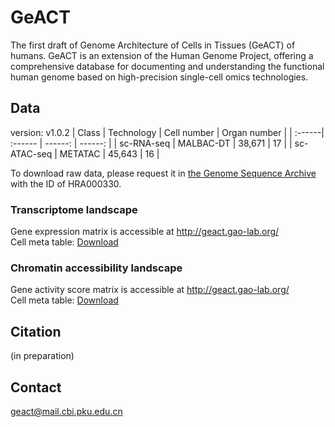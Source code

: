 # GeACT

The first draft of Genome Architecture of Cells in Tissues (GeACT) of humans. GeACT is an extension of the Human Genome Project, offering a comprehensive database for documenting and understanding the functional human genome based on high-precision single-cell omics technologies.

## Data
version: v1.0.2
| Class | Technology | Cell number | Organ number |
| :------| :------ | ------: | ------: |
| sc-RNA-seq | MALBAC-DT | 38,671 | 17 |
| sc-ATAC-seq | METATAC | 45,643 | 16 |

To download raw data, please request it in [the Genome Sequence Archive](https://bigd.big.ac.cn/gsa-human/) with the ID of HRA000330.

### Transcriptome landscape
Gene expression matrix is accessible at http://geact.gao-lab.org/  
Cell meta table: [Download](https://github.com/gao-lab/GeACT/blob/master/scRNA-seq/pooled_data_all/All/cell_metatable_filtered_aligned.txt)

### Chromatin accessibility landscape
Gene activity score matrix is accessible at http://geact.gao-lab.org/  
Cell meta table: [Download](https://github.com/gao-lab/GeACT/blob/master/METATAC/pooled_data_all/All/cell_metatable_ATAC_global.txt)

## Citation
(in preparation)

## Contact
geact@mail.cbi.pku.edu.cn
